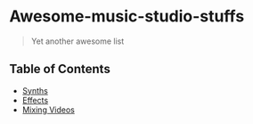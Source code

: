 # Awesome-music-studio-stuffs
> Yet another awesome list

## Table of Contents
- [Synths](synths.md)
- [Effects](effects.md)
- [Mixing Videos](mixing.md)
